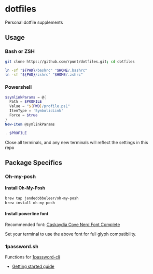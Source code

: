 # dotfiles

Personal dotfile supplements

## Usage

### Bash or ZSH

```bash
git clone https://github.com/rpunt/dotfiles.git; cd dotfiles

ln -sf "${PWD}/bashrc" "$HOME/.bashrc"
ln -sf "${PWD}/zshrc" "$HOME/.zshrc"
```

### Powershell

```powershell
$symlinkParams = @{
  Path = $PROFILE
  Value = "${PWD}/profile.ps1"
  ItemType = 'SymbolicLink'
  Force = $true
}
New-Item @symlinkParams

. $PROFILE
```

Close all terminals, and any new terminals will reflect the settings in this repo

## Package Specifics

### Oh-my-posh

#### Install Oh-My-Posh

```bash
brew tap jandedobbeleer/oh-my-posh
brew install oh-my-posh
```

#### Install powerline font

Recommended font: [Caskaydia Cove Nerd Font Complete](https://github.com/ryanoasis/nerd-fonts/releases/download/v2.1.0/CascadiaCode.zip?WT.mc_id=-blog-scottha)

Set your terminal to use the above font for full glyph compatibility.

### 1password.sh

Functions for [1password-cli](https://1password.com/downloads/command-line/)

* [Getting started guide](https://support.1password.com/command-line-getting-started/)
